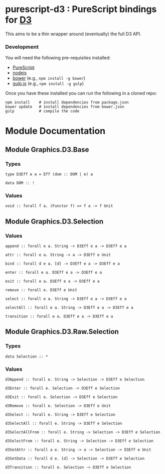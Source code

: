 # purescript-d3 : PureScript bindings for [D3](http://d3js.org/)

This aims to be a thin wrapper around (eventually) the full D3 API.

### Development

You will need the following pre-requisites installed:

*  [PureScript](http://www.purescript.org/)
*  [nodejs](http://nodejs.org/)
*  [bower](http://bower.io/) (e.g., `npm install -g bower`)
*  [gulp.js](http://gulpjs.com/) (e.g., `npm install -g gulp`)

Once you have these installed you can run the following in a cloned repo:

```
npm install    # install dependencies from package.json
bower update   # install dependencies from bower.json
gulp           # compile the code
```

# Module Documentation

## Module Graphics.D3.Base

### Types

    type D3Eff e a = Eff (dom :: DOM | e) a

    data DOM :: !


### Values

    void :: forall f a. (Functor f) => f a -> f Unit


## Module Graphics.D3.Selection

### Values

    append :: forall e a. String -> D3Eff e a -> D3Eff e a

    attr :: forall e a. String -> a -> D3Eff e Unit

    bind :: forall d e a. [d] -> D3Eff e a -> D3Eff e a

    enter :: forall e a. D3Eff e a -> D3Eff e a

    exit :: forall e a. D3Eff e a -> D3Eff e a

    remove :: forall e. D3Eff e Unit

    select :: forall e a. String -> D3Eff e a -> D3Eff e a

    selectAll :: forall e a. String -> D3Eff e a -> D3Eff e a

    transition :: forall e a. D3Eff e a -> D3Eff e a


## Module Graphics.D3.Raw.Selection

### Types

    data Selection :: *


### Values

    d3Append :: forall e. String -> Selection -> D3Eff e Selection

    d3Enter :: forall e. Selection -> D3Eff e Selection

    d3Exit :: forall e. Selection -> D3Eff e Selection

    d3Remove :: forall e. Selection -> D3Eff e Unit

    d3Select :: forall e. String -> D3Eff e Selection

    d3SelectAll :: forall e. String -> D3Eff e Selection

    d3SelectAllFrom :: forall e. String -> Selection -> D3Eff e Selection

    d3SelectFrom :: forall e. String -> Selection -> D3Eff e Selection

    d3SetAttr :: forall a e. String -> a -> Selection -> D3Eff e Unit

    d3SetData :: forall d e. [d] -> Selection -> D3Eff e Selection

    d3Transition :: forall e. Selection -> D3Eff e Selection



